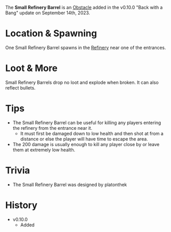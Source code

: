 The **Small Refinery Barrel** is an [Obstacle](/obstacles) added in the v0.10.0 "Back with a Bang" update on September 14th, 2023.

# Location & Spawning

One Small Refinery Barrel spawns in the [Refinery](/buildings/refinery) near one of the entrances.

# Loot & More

Small Refinery Barrels drop no loot and explode when broken. It can also reflect bullets.

# Tips

- The Small Refinery Barrel can be useful for killing any players entering the refinery from the entrance near it.
  - It must first be damaged down to low health and then shot at from a distance or else the player will have time to escape the area.
- The 200 damage is usually enough to kill any player close by or leave them at extremely low health.

# Trivia

- The Small Refinery Barrel was designed by platonthek

# History

- v0.10.0
  - Added
